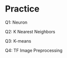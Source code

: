 # Practice  
Q1: Neuron                                        
               
Q2: K Nearest Neighbors       
        
Q3: K-means                  
           
Q4: TF Image Preprocessing                   
      
